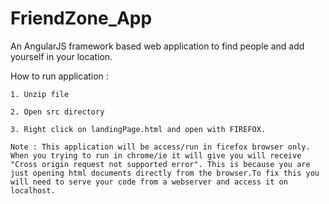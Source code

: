 # FriendZone_App

An AngularJS framework based web application to find people and add yourself in your location.

How to run application :
	
	1. Unzip file
	
    2. Open src directory

    3. Right click on landingPage.html and open with FIREFOX.

    Note : This application will be access/run in firefox browser only. When you trying to run in chrome/ie it will give you will receive "Cross origin request not supported error". This is because you are just opening html documents directly from the browser.To fix this you will need to serve your code from a webserver and access it on localhost.
